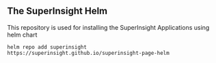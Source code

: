 ## The SuperInsight Helm

This repository is used for installing the SuperInsight Applications using helm chart
```
helm repo add superinsight https://superinsight.github.io/superinsight-page-helm
```